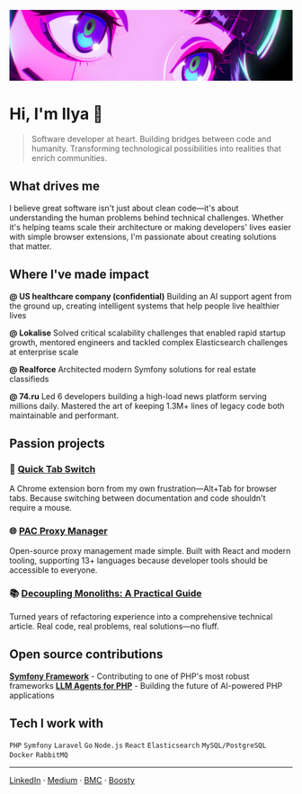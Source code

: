 ![Header](https://raw.githubusercontent.com/ilyachase/ilyachase/refs/heads/master/img/header_300.jpg)

# Hi, I'm Ilya 👋

> Software developer at heart. Building bridges between code and humanity. Transforming technological possibilities into realities that enrich communities.

## What drives me

I believe great software isn't just about clean code—it's about understanding the human problems behind technical challenges. Whether it's helping teams scale their architecture or making developers' lives easier with simple browser extensions, I'm passionate about creating solutions that matter.

## Where I've made impact

**@ US healthcare company (confidential)**
Building an AI support agent from the ground up, creating intelligent systems that help people live healthier lives

**@ Lokalise**
Solved critical scalability challenges that enabled rapid startup growth, mentored engineers and tackled complex Elasticsearch challenges at enterprise scale

**@ Realforce**
Architected modern Symfony solutions for real estate classifieds

**@ 74.ru**
Led 6 developers building a high-load news platform serving millions daily. Mastered the art of keeping 1.3M+ lines of legacy code both maintainable and performant.

## Passion projects

### 🔄 [Quick Tab Switch](https://chromewebstore.google.com/detail/quick-tab-switch/jceaicinopjaoknlhdfdjileacogogep)
A Chrome extension born from my own frustration—Alt+Tab for browser tabs. Because switching between documentation and code shouldn't require a mouse.

### 🌐 [PAC Proxy Manager](https://github.com/ilyachase/pac-proxy-manager-extension)
Open-source proxy management made simple. Built with React and modern tooling, supporting 13+ languages because developer tools should be accessible to everyone.

### 📚 [Decoupling Monoliths: A Practical Guide](https://medium.com/@ilyachase/practical-example-of-decoupling-a-monolithic-php-application-6ff82fefc80a)
Turned years of refactoring experience into a comprehensive technical article. Real code, real problems, real solutions—no fluff.

## Open source contributions

**[Symfony Framework](https://github.com/symfony/symfony)** - Contributing to one of PHP's most robust frameworks
**[LLM Agents for PHP](https://github.com/llm-agents-php/agents)** - Building the future of AI-powered PHP applications

## Tech I work with

`PHP` `Symfony` `Laravel` `Go` `Node.js` `React` `Elasticsearch` `MySQL/PostgreSQL` `Docker` `RabbitMQ`

---

[LinkedIn](https://www.linkedin.com/in/ilyachase/) · [Medium](https://medium.com/@ilyachase) · [BMC](https://buymeacoffee.com/ilyachase) · [Boosty](https://boosty.to/ilyachase)
